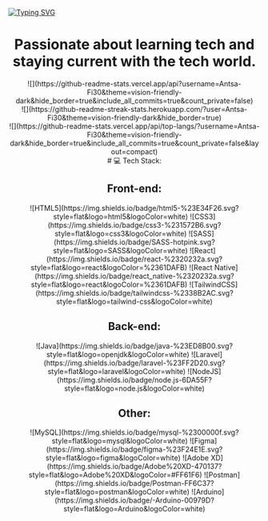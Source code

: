 <a href="https://git.io/typing-svg"><img src="https://readme-typing-svg.herokuapp.com?font=Consolas&weight=900&size=30&pause=1000&color=33F77F&background=D537FF00&center=true&vCenter=true&random=false&width=441&height=52&lines=Hi+there!" alt="Typing SVG" /></a>

<h1 align=center> Passionate about learning tech and staying current with the tech world. </h1>

<div align=center>
  ![](https://github-readme-stats.vercel.app/api?username=Antsa-Fi30&theme=vision-friendly-dark&hide_border=true&include_all_commits=true&count_private=false)<br/>
  ![](https://github-readme-streak-stats.herokuapp.com/?user=Antsa-Fi30&theme=vision-friendly-dark&hide_border=true)<br/>
  ![](https://github-readme-stats.vercel.app/api/top-langs/?username=Antsa-Fi30&theme=vision-friendly-dark&hide_border=true&include_all_commits=true&count_private=false&layout=compact) 
</div>

<div align=center>
# 💻 Tech Stack:
  <h2 align=center>Front-end:</h2>
  ![HTML5](https://img.shields.io/badge/html5-%23E34F26.svg?style=flat&logo=html5&logoColor=white) 
  ![CSS3](https://img.shields.io/badge/css3-%231572B6.svg?style=flat&logo=css3&logoColor=white) 
  ![SASS](https://img.shields.io/badge/SASS-hotpink.svg?style=flat&logo=SASS&logoColor=white)
  ![React](https://img.shields.io/badge/react-%2320232a.svg?style=flat&logo=react&logoColor=%2361DAFB)
  ![React Native](https://img.shields.io/badge/react_native-%2320232a.svg?style=flat&logo=react&logoColor=%2361DAFB) 
  ![TailwindCSS](https://img.shields.io/badge/tailwindcss-%2338B2AC.svg?style=flat&logo=tailwind-css&logoColor=white) 

  <h2 align=center>Back-end:</h2>
  ![Java](https://img.shields.io/badge/java-%23ED8B00.svg?style=flat&logo=openjdk&logoColor=white)       
  ![Laravel](https://img.shields.io/badge/laravel-%23FF2D20.svg?style=flat&logo=laravel&logoColor=white) 
  ![NodeJS](https://img.shields.io/badge/node.js-6DA55F?style=flat&logo=node.js&logoColor=white)

  <h2 align=center>Other:</h2>
  ![MySQL](https://img.shields.io/badge/mysql-%2300000f.svg?style=flat&logo=mysql&logoColor=white) 
  ![Figma](https://img.shields.io/badge/figma-%23F24E1E.svg?style=flat&logo=figma&logoColor=white) 
  ![Adobe XD](https://img.shields.io/badge/Adobe%20XD-470137?style=flat&logo=Adobe%20XD&logoColor=#FF61F6) 
  ![Postman](https://img.shields.io/badge/Postman-FF6C37?style=flat&logo=postman&logoColor=white) 
  ![Arduino](https://img.shields.io/badge/-Arduino-00979D?style=flat&logo=Arduino&logoColor=white)
  
</div>


<!-- Proudly created with GPRM ( https://gprm.itsvg.in ) -->
